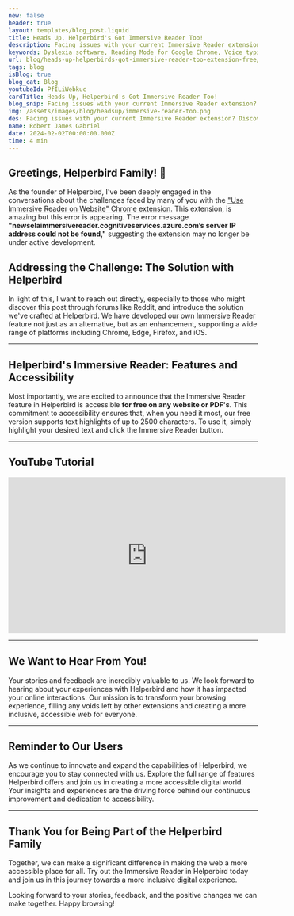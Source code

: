 ```yaml
---
new: false
header: true
layout: templates/blog_post.liquid
title: Heads Up, Helperbird's Got Immersive Reader Too!
description: Facing issues with your current Immersive Reader extension? Discover Helperbird, a robust, free alternative that works seamlessly across Chrome, Edge, Firefox, and iOS. Don’t let broken extensions slow you down—upgrade your reading experience with Helperbird today.
keywords: Dyslexia software, Reading Mode for Google Chrome, Voice typing for Chrome, Text to speech for Chrome, text reader, Immersive Reader, dyslexia fonts, accessibility software, dyslexia software, Helperbird for Edge, Helperbird for Firefox, Helperbird for Chrome, Opendyslexic for Chrome, OpenDyslexic
url: blog/heads-up-helperbirds-got-immersive-reader-too-extension-free/
tags: blog
isBlog: true
blog_cat: Blog
youtubeId: PfILiWebkuc
cardTitle: Heads Up, Helperbird's Got Immersive Reader Too!
blog_snip: Facing issues with your current Immersive Reader extension? Discover Helperbird, a robust, free alternative that works seamlessly across Chrome, Edge, Firefox, and iOS. Don’t let broken extensions slow you down—upgrade your reading experience with Helperbird today.
img: /assets/images/blog/headsup/immersive-reader-too.png
des: Facing issues with your current Immersive Reader extension? Discover Helperbird, a robust, free alternative that works seamlessly across Chrome, Edge, Firefox, and iOS. Don’t let broken extensions slow you down—upgrade your reading experience with Helperbird today.
name: Robert James Gabriel
date: 2024-02-02T00:00:00.000Z
time: 4 min
---
```



## Greetings, Helperbird Family! 👋

As the founder of Helperbird, I've been deeply engaged in the conversations about the challenges faced by many of you with the ["Use Immersive Reader on Website" Chrome extension.](https://chromewebstore.google.com/detail/use-immersive-reader-on-w/fmidkjgknpkbmninbmklhcgaalfalbdh) This extension, is amazing but this error is appearing. The error message **"newselaimmersivereader.cognitiveservices.azure.com’s server IP address could not be found,"** suggesting the extension may no longer be under active development.

## Addressing the Challenge: The Solution with Helperbird

In light of this, I want to reach out directly, especially to those who might discover this post through forums like Reddit, and introduce the solution we've crafted at Helperbird. We have developed our own Immersive Reader feature not just as an alternative, but as an enhancement, supporting a wide range of platforms including Chrome, Edge, Firefox, and iOS.

---

## Helperbird's Immersive Reader: Features and Accessibility

Most importantly, we are excited to announce that the Immersive Reader feature in Helperbird is accessible **for free on any website or PDF's**. This commitment to accessibility ensures that, when you need it most, our free version supports text highlights of up to 2500 characters. To use it, simply highlight your desired text and click the Immersive Reader button.

---

## YouTube Tutorial

<iframe width="560" height="315" class="aspect-square rounded-2xl  mb-8 mt-8" src="https://www.youtube-nocookie.com/embed/pFF3t3i-7Ik?si=6BtkhydcpJ8UFQ_l" title="YouTube video player" frameborder="0" allow="accelerometer; autoplay; clipboard-write; encrypted-media; gyroscope; picture-in-picture; web-share" allowfullscreen></iframe>

---

## We Want to Hear From You!

Your stories and feedback are incredibly valuable to us. We look forward to hearing about your experiences with Helperbird and how it has impacted your online interactions. Our mission is to transform your browsing experience, filling any voids left by other extensions and creating a more inclusive, accessible web for everyone.

---

## Reminder to Our Users

As we continue to innovate and expand the capabilities of Helperbird, we encourage you to stay connected with us. Explore the full range of features Helperbird offers and join us in creating a more accessible digital world. Your insights and experiences are the driving force behind our continuous improvement and dedication to accessibility.

---

## Thank You for Being Part of the Helperbird Family

Together, we can make a significant difference in making the web a more accessible place for all. Try out the Immersive Reader in Helperbird today and join us in this journey towards a more inclusive digital experience.

Looking forward to your stories, feedback, and the positive changes we can make together. Happy browsing!

